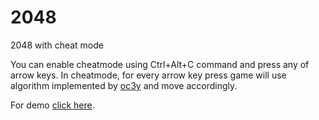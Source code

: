2048
====

2048 with cheat mode


You can enable cheatmode using Ctrl+Alt+C command and press any of arrow keys.
In cheatmode, for every arrow key press game will use algorithm implemented by [oc3y](https://github.com/ov3y) and move accordingly.

For demo [click here](http://thecodejack.github.io/2048/).